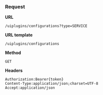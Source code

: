 ### Request

**URL**

`/uiplugins/configurations?type=SERVICE`

**URL template**

`/uiplugins/configurations`

**Method**

`GET`

**Headers**

`Authorization:Bearer{token}`  
`Content-Type:application/json;charset=UTF-8`  
`Accept:application/json`  
